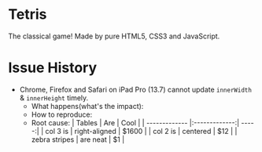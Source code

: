 # Tetris

The classical game! Made by pure HTML5, CSS3 and JavaScript.

# Issue History

- Chrome, Firefox and Safari on iPad Pro (13.7) cannot update `innerWidth` & `innerHeight` timely.
   + What happens(what's the impact):
   + How to reproduce: 
   + Root cause: 
   | Tables        | Are           | Cool  |
   | ------------- |:-------------:| -----:|
   | col 3 is      | right-aligned | $1600 |
   | col 2 is      | centered      |   $12 |
   | zebra stripes | are neat      |    $1 |

